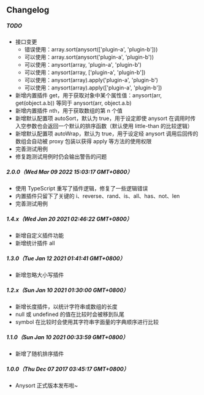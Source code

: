## Changelog

##### TODO

* 接口变更
  - 错误使用：array.sort(anysort(['plugin-a', 'plugin-b']))
  - 可以使用：array.sort(anysort('plugin-a', 'plugin-b'))
  - 可以使用：anysort(array, 'plugin-a', 'plugin-b')
  - 可以使用：anysort(array, ['plugin-a', 'plugin-b'])
  - 可以使用：anysort(array).apply('plugin-a', 'plugin-b')
  - 可以使用：anysort(array).apply(['plugin-a', 'plugin-b'])
* 新增内置插件 get，用于获取对象中某个属性值：anysort(arr, get(object.a.b)) 等同于 anysort(arr, object.a.b)
* 新增内置插件 nth，用于获取数组的第 n 个值
* 新增默认配置项 autoSort，默认为 true，用于设定即使 anysort 在调用时传入空参数也会返回一个默认的排序函数（默认使用 little-than 的比较逻辑）
* 新增默认配置项 autoWrap，默认为 true，用于设定经 anysort 调用后回传的数组会自动被 proxy 包装以获得 apply 等方法的使用权限
* 完善测试用例
* 修复跑测试用例时仍会输出警告的问题

##### 2.0.0（Wed Mar 09 2022 15:03:17 GMT+0800）

* 使用 TypeScript 重写了插件逻辑，修复了一些逻辑错误
* 内置插件只留下了关键的 i、reverse、rand、is、all、has、not、len
* 完善测试用例

##### 1.4.x（Wed Jan 20 2021 02:46:22 GMT+0800）

* 新增自定义插件功能
* 新增统计插件 all

##### 1.3.0（Tue Jan 12 2021 01:41:41 GMT+0800）

* 新增忽略大小写插件

##### 1.2.x（Sun Jan 10 2021 01:30:00 GMT+0800）

* 新增长度插件，以统计字符串或数组的长度
* null 或 undefined 的值在比较时会被移到队尾
* symbol 在比较时会使用其字符串字面量的字典顺序进行比较

##### 1.1.0（Sun Jan 10 2021 00:33:59 GMT+0800）

* 新增了随机排序插件

##### 1.0.0（Thu Dec 07 2017 03:45:17 GMT+0800）

* Anysort 正式版本发布啦~
